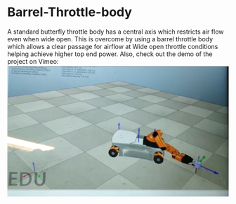 # Barrel-Throttle-body
A standard butterfly throttle body has a central axis which restricts air flow even when wide open. This is overcome by using a barrel throttle body which allows 
a clear passage for airflow at Wide open throttle conditions helping achieve higher top end power. 
Also, check out the  demo of the project on Vimeo:
[![Image](https://github.com/Sangram-Rout/ME449-Robotic_manipulation/blob/main/results/Kuka_youbot.PNG)](https://vimeo.com/538476673)
